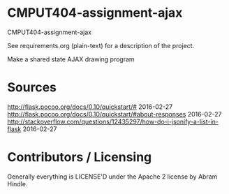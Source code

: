 CMPUT404-assignment-ajax
==============================

CMPUT404-assignment-ajax

See requirements.org (plain-text) for a description of the project.

Make a shared state AJAX drawing program

Sources
=======

http://flask.pocoo.org/docs/0.10/quickstart/# 2016-02-27
http://flask.pocoo.org/docs/0.10/quickstart/#about-responses 2016-02-27
http://stackoverflow.com/questions/12435297/how-do-i-jsonify-a-list-in-flask 2016-02-27

Contributors / Licensing
========================

Generally everything is LICENSE'D under the Apache 2 license by Abram Hindle.


